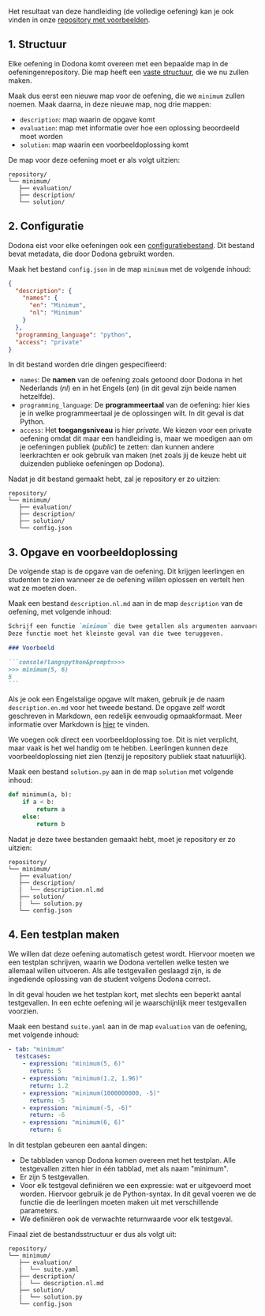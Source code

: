 Het resultaat van deze handleiding (de volledige oefening) kan je ook vinden in onze [repository met voorbeelden](https://github.com/dodona-edu/example-exercises/tree/master/tested/function/).

## 1. Structuur

Elke oefening in Dodona komt overeen met een bepaalde map in de oefeningenrepository.
Die map heeft een [vaste structuur](/nl/references/exercise-directory-structure), die we nu zullen maken.

Maak dus eerst een nieuwe map voor de oefening, die we `minimum` zullen noemen.
Maak daarna, in deze nieuwe map, nog drie mappen:
- `description`: map waarin de opgave komt
- `evaluation`: map met informatie over hoe een oplossing beoordeeld moet worden
- `solution`: map waarin een voorbeeldoplossing komt

De map voor deze oefening moet er als volgt uitzien:

```
repository/
└── minimum/
   ├── evaluation/
   ├── description/
   └── solution/
```

## 2. Configuratie

Dodona eist voor elke oefeningen ook een [configuratiebestand](/nl/references/exercise-config).
Dit bestand bevat metadata, die door Dodona gebruikt worden.

Maak het bestand `config.json` in de map `minimum` met de volgende inhoud:

```json
{
  "description": {
    "names": {
      "en": "Minimum",
      "nl": "Minimum"
    }
  },
  "programming_language": "python",
  "access": "private"
}
```

In dit bestand worden drie dingen gespecifieerd:

- `names`: De **namen** van de oefening zoals getoond door Dodona in het Nederlands (_nl_) en in het Engels (_en_) (in dit geval zijn beide namen hetzelfde).
- `programming_language`: De **programmeertaal** van de oefening: hier kies je in welke programmeertaal je de oplossingen wilt. In dit geval is dat Python.
- `access`: Het **toegangsniveau** is hier _private_. We kiezen voor een private oefening omdat dit maar een handleiding is, maar we moedigen aan om je oefeningen publiek (_public_) te zetten: dan kunnen andere leerkrachten er ook gebruik van maken (net zoals jij de keuze hebt uit duizenden publieke oefeningen op Dodona).

Nadat je dit bestand gemaakt hebt, zal je repository er zo uitzien:

```
repository/
└── minimum/
   ├── evaluation/
   ├── description/
   ├── solution/
   └── config.json
```

## 3. Opgave en voorbeeldoplossing

De volgende stap is de opgave van de oefening.
Dit krijgen leerlingen en studenten te zien wanneer ze de oefening willen oplossen en vertelt hen wat ze moeten doen.

Maak een bestand `description.nl.md` aan in de map `description` van de oefening, met volgende inhoud:

````markdown
Schrijf een functie `minimum` die twee getallen als argumenten aanvaardt.
Deze functie moet het kleinste geval van die twee teruggeven.

### Voorbeeld

```console?lang=python&prompt=>>>
>>> minimum(5, 6)
5
```
````

Als je ook een Engelstalige opgave wilt maken, gebruik je de naam `description.en.md` voor het tweede bestand.
De opgave zelf wordt geschreven in Markdown, een redelijk eenvoudig opmaakformaat. Meer informatie over Markdown is [hier](/nl/references/exercise-description) te vinden.

We voegen ook direct een voorbeeldoplossing toe.
Dit is niet verplicht, maar vaak is het wel handig om te hebben.
Leerlingen kunnen deze voorbeeldoplossing niet zien (tenzij je repository publiek staat natuurlijk).

Maak een bestand `solution.py` aan in de map `solution` met volgende inhoud:

```python
def minimum(a, b):
    if a < b:
        return a
    else:
        return b
```

Nadat je deze twee bestanden gemaakt hebt, moet je repository er zo uitzien:

```
repository/
└── minimum/
   ├── evaluation/
   ├── description/
   |  └── description.nl.md
   ├── solution/
   |  └── solution.py
   └── config.json
```

## 4. Een testplan maken

We willen dat deze oefening automatisch getest wordt.
Hiervoor moeten we een testplan schrijven, waarin we Dodona vertellen welke testen we allemaal willen uitvoeren.
Als alle testgevallen geslaagd zijn, is de ingediende oplossing van de student volgens Dodona correct.

In dit geval houden we het testplan kort, met slechts een beperkt aantal testgevallen.
In een echte oefening wil je waarschijnlijk meer testgevallen voorzien.

Maak een bestand `suite.yaml` aan in de map `evaluation` van de oefening, met volgende inhoud:

```yaml
- tab: "minimum"
  testcases:
    - expression: "minimum(5, 6)"
      return: 5
    - expression: "minimum(1.2, 1.96)"
      return: 1.2
    - expression: "minimum(1000000000, -5)"
      return: -5
    - expression: "minimum(-5, -6)"
      return: -6
    - expression: "minimum(6, 6)"
      return: 6
```

In dit testplan gebeuren een aantal dingen:

- De tabbladen vanop Dodona komen overeen met het testplan.
  Alle testgevallen zitten hier in één tabblad, met als naam "minimum".
- Er zijn 5 testgevallen.
- Voor elk testgeval definiëren we een expressie: wat er uitgevoerd moet worden.
  Hiervoor gebruik je de Python-syntax.
  In dit geval voeren we de functie die de leerlingen moeten maken uit met verschillende parameters.
- We definiëren ook de verwachte returnwaarde voor elk testgeval.

Finaal ziet de bestandsstructuur er dus als volgt uit:

```
repository/
└── minimum/
   ├── evaluation/
   |  └── suite.yaml 
   ├── description/
   |  └── description.nl.md
   ├── solution/
   |  └── solution.py
   └── config.json
```
